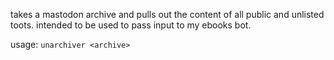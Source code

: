 takes a mastodon archive and pulls out the content of all public and unlisted toots. intended to be used to pass input to my ebooks bot.

usage:
`unarchiver <archive>`
